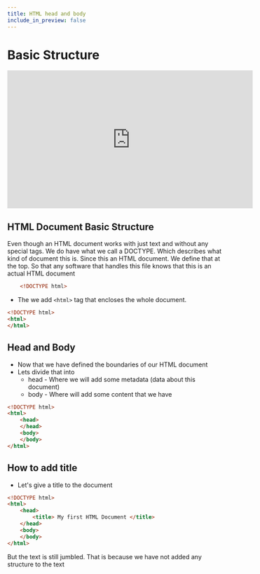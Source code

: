 ```yaml
---
title: HTML head and body
include_in_preview: false
---
```


# Basic  Structure

<iframe width="560" height="315" src="https://www.youtube-nocookie.com/embed/NcJgtjYZG3k" title="YouTube video player" frameborder="0" allow="accelerometer; autoplay; clipboard-write; encrypted-media; gyroscope; picture-in-picture" allowfullscreen></iframe>

## HTML Document Basic Structure

Even though an HTML document works with just text and without any special tags. We do have  what we call a DOCTYPE. Which describes what kind of document this is. Since this an HTML document. We define that at the top. So that any software that handles this file knows that this is an actual HTML document

```html
    <!DOCTYPE html>
```

- The we add `<html>` tag that encloses the whole document.
```html
<!DOCTYPE html>
<html>
</html>
```

## Head and Body
- Now that we have defined the boundaries of our HTML document
- Lets divide that into 
    - head - Where we will add some metadata (data about this document) 
    - body - Where will add some content that we have
```html
<!DOCTYPE html>
<html>
    <head>
    </head>
    <body>            
    </body>
</html>
```

## How to add title
- Let's give a title to the document
```html
<!DOCTYPE html>
<html>
    <head>
        <title> My first HTML Document </title>
    </head>
    <body>            
    </body>
</html>
```
But the text is still jumbled. That is because we have not added any structure to the text


